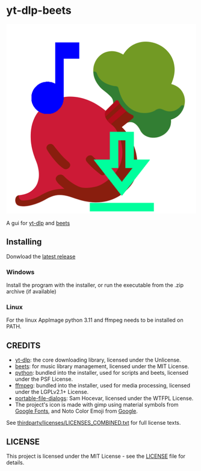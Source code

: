 # yt-dlp-beets

<div align="center">

[![YT-DLP-BEETS](https://raw.githubusercontent.com/Rbel12b/yt-dlp-beets/main/resources/yt-dlp-beets.png)](#readme)

</div>

A gui for [yt-dlp](https://github.com/yt-dlp/yt-dlp) and [beets](https://beets.io)

## Installing

Donwload the [latest release](https://github.com/Rbel12b/yt-dlp-beets/releases/latest)

### Windows

Install the program with the installer, or run the executable from the .zip archive (if available)

### Linux

For the linux AppImage python 3.11 and ffmpeg needs to be installed on PATH.

## CREDITS

- [yt-dlp](https://github.com/yt-dlp/yt-dlp): the core downloading library, licensed under the Unlicense.
- [beets](https://beets.io): for music library management, licensed under the MIT License.
- [python](https://www.python.org): bundled into the installer, used for scripts and beets, licensed under the PSF License.
- [ffmpeg](https://ffmpeg.org): bundled into the installer, used for media processing, licensed under the LGPLv2.1+ License.
- [portable-file-dialogs](https://github.com/samhocevar/portable-file-dialogs): Sam Hocevar, licensed under the WTFPL License.
- The project's icon is made with gimp using material symbols from [Google Fonts](https://fonts.google.com/icons), and Noto Color Emoji from [Google](https://fonts.google.com/noto/specimen/Noto+Color+Emoji).

See [thirdparty/licenses/LICENSES_COMBINED.txt](thirdparty/licenses/LICENSES_COMBINED.txt) for full license texts.

## LICENSE

This project is licensed under the MIT License - see the [LICENSE](LICENSE) file for details.
